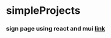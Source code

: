 # simpleProjects
### sign page using react and mui [link](https://simple-signup-ui-sharif.netlify.app/)
